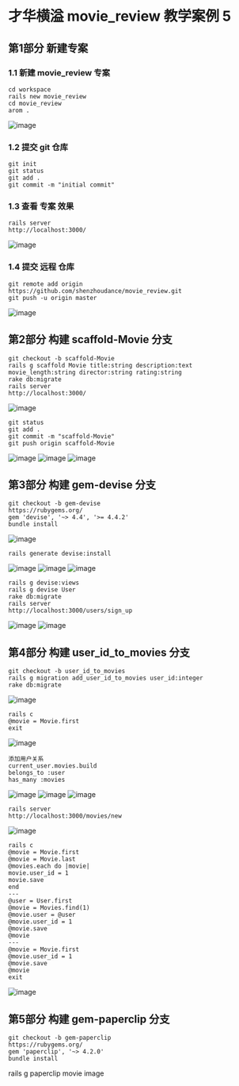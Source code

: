 
# 才华横溢 movie_review 教学案例 5

## 第1部分 新建专案

### 1.1 新建 movie_review 专案
```
cd workspace
rails new movie_review
cd movie_review
arom .
```
![image](https://ws1.sinaimg.cn/large/006tNc79gy1fped2gk5wvj31kw0tjwki.jpg)

### 1.2 提交 git 仓库
```
git init
git status
git add .
git commit -m "initial commit"
```
### 1.3 查看 专案 效果
```
rails server
http://localhost:3000/
```
![image](https://ws1.sinaimg.cn/large/006tNc79gy1fped0wpmnkj31cm10k1kx.jpg)
### 1.4 提交 远程 仓库
```
git remote add origin https://github.com/shenzhoudance/movie_review.git
git push -u origin master
```
![image](https://ws1.sinaimg.cn/large/006tNc79gy1fped3zehuwj31ka0ycage.jpg)

## 第2部分 构建 scaffold-Movie 分支
```
git checkout -b scaffold-Movie
rails g scaffold Movie title:string description:text movie_length:string director:string rating:string
rake db:migrate
rails server
http://localhost:3000/
```
![image](https://ws3.sinaimg.cn/large/006tNc79gy1fpedoxavwrj311k0ccq3w.jpg)
```
git status
git add .
git commit -m "scaffold-Movie"
git push origin scaffold-Movie
```
![image](https://ws1.sinaimg.cn/large/006tNc79gy1fpedu0pxzoj31kw0qi0yp.jpg)
![image](https://ws4.sinaimg.cn/large/006tNc79gy1fpeduj0z2uj317y0uwtdp.jpg)
![image](https://ws1.sinaimg.cn/large/006tNc79gy1fpedur92znj318w0wc0zb.jpg)

## 第3部分 构建 gem-devise 分支
```
git checkout -b gem-devise
https://rubygems.org/
gem 'devise', '~> 4.4', '>= 4.4.2'
bundle install
```
![image](https://ws1.sinaimg.cn/large/006tNc79gy1fpee3bl2goj31bs0swthp.jpg)
```
rails generate devise:install
```
![image](https://ws2.sinaimg.cn/large/006tNc79gy1fpef061y3rj31kw0l111e.jpg)
![image](https://ws2.sinaimg.cn/large/006tNc79gy1fpef176cafj31700lkjuu.jpg)
![image](https://ws4.sinaimg.cn/large/006tNc79gy1fpef1sfoo5j31kw0fa78h.jpg)
```
rails g devise:views
rails g devise User
rake db:migrate
rails server
http://localhost:3000/users/sign_up
```
![image](https://ws1.sinaimg.cn/large/006tNc79gy1fpeev3hobjj312g0kmabj.jpg)
![image](https://ws3.sinaimg.cn/large/006tNc79gy1fpef8dv6dkj313a0fsjsy.jpg)

## 第4部分 构建 user_id_to_movies 分支
```
git checkout -b user_id_to_movies
rails g migration add_user_id_to_movies user_id:integer
rake db:migrate
```
![image](https://ws1.sinaimg.cn/large/006tNc79gy1fpefj7qk6gj31cq0t8jwo.jpg)

```
rails c
@movie = Movie.first
exit
```
![image](https://ws3.sinaimg.cn/large/006tNc79gy1fpefvhq4b8j315o05qdh8.jpg)
```
添加用户关系
current_user.movies.build
belongs_to :user
has_many :movies
```
![image](https://ws4.sinaimg.cn/large/006tNc79ly1fpefzy8y56j31kw0eyq6o.jpg)
![image](https://ws2.sinaimg.cn/large/006tNc79ly1fpefzyd9k8j31gg0lqn1l.jpg)
![image](https://ws4.sinaimg.cn/large/006tKfTcly1fpeg1ao3cwj30z40km0vb.jpg)

```
rails server
http://localhost:3000/movies/new
```
![image](https://ws2.sinaimg.cn/large/006tKfTcly1fpeg2p9qvaj30y80oa400.jpg)
```
rails c
@movie = Movie.first
@movie = Movie.last
@movies.each do |movie|
movie.user_id = 1
movie.save
end
---
@user = User.first
@movie = Movies.find(1)
@movie.user = @user
@movie.user_id = 1
@movie.save
@movie
---
@movie = Movie.first
@movie.user_id = 1
@movie.save
@movie
exit
```
![image](https://ws3.sinaimg.cn/large/006tKfTcgy1fpeh1g49haj31kw0seqdu.jpg)

## 第5部分 构建 gem-paperclip 分支

```
git checkout -b gem-paperclip
https://rubygems.org/
gem 'paperclip', '~> 4.2.0'
bundle install
```

rails g paperclip movie image
